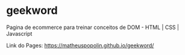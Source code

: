 # geekword
Pagina de ecommerce para treinar conceitos de DOM - HTML | CSS | Javascript

Link do Pages: https://matheuspopolin.github.io/geekword/
